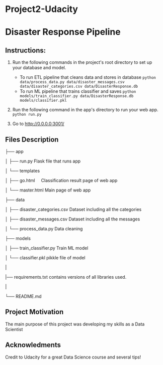 # Project2-Udacity
# Disaster Response Pipeline

## Instructions:
1. Run the following commands in the project's root directory to set up your database and model.

    - To run ETL pipeline that cleans data and stores in database
        `python data/process_data.py data/disaster_messages.csv data/disaster_categories.csv data/DisasterResponse.db`
    - To run ML pipeline that trains classifier and saves
        `python models/train_classifier.py data/DisasterResponse.db models/classifier.pkl`

2. Run the following command in the app's directory to run your web app.
    `python run.py`

3. Go to http://0.0.0.0:3001/

## Files Description
</pre>
├── app

│   ├── run.py Flask file that runs app

│   └── templates

│       ├── go.html  &nbsp;&nbsp;&nbsp;                    Classification result page of web app

│       └── master.html                  Main page of web app

├── data

│   ├── disaster_categories.csv          Dataset including all the categories

│   ├── disaster_messages.csv            Dataset including all the messages

│   └── process_data.py                  Data cleaning

├── models

│   ├── train_classifier.py              Train ML model

│   └── classifier.pkl                   pikkle file of model

|   

|── requirements.txt                     contains versions of all libraries used.

|

└── README.md
</pre>
## Project Motivation
The main purpose of this project was developing my skills as a Data Scientist



## Acknowledments
Credit to Udacity for a great Data Science course and several tips!

